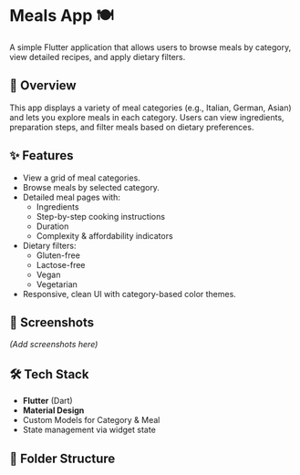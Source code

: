 # Meals App 🍽️

A simple Flutter application that allows users to browse meals by category, view detailed recipes, and apply dietary filters.

## 📌 Overview
This app displays a variety of meal categories (e.g., Italian, German, Asian) and lets you explore meals in each category. Users can view ingredients, preparation steps, and filter meals based on dietary preferences.

## ✨ Features
- View a grid of meal categories.
- Browse meals by selected category.
- Detailed meal pages with:
  - Ingredients
  - Step-by-step cooking instructions
  - Duration
  - Complexity & affordability indicators
- Dietary filters:
  - Gluten-free
  - Lactose-free
  - Vegan
  - Vegetarian
- Responsive, clean UI with category-based color themes.

## 📸 Screenshots
*(Add screenshots here)*

## 🛠️ Tech Stack
- **Flutter** (Dart)
- **Material Design**
- Custom Models for Category & Meal
- State management via widget state

## 📂 Folder Structure